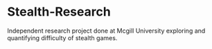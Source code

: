 # Stealth-Research
Independent research project done at Mcgill University exploring and quantifying difficulty of stealth games.  
